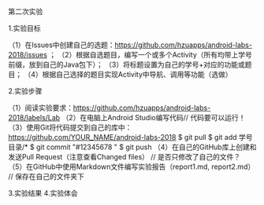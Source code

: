 第二次实验

1.实验目标

（1）在Issues中创建自己的选题：https://github.com/hzuapps/android-labs-2018/issues ； 
（2）根据自选题目，编写一个或多个Activity（所有均带上学号前缀，放到自己的Java包下）； 
（3）将标题设置为自己的学号+对应的功能或题目； 
（4）根据自己选择的题目实现Activity中导航、调用等功能（选做）

2.实验步骤

（1）阅读实验要求：https://github.com/hzuapps/android-labs-2018/labels/Lab 
（2）在电脑上Android Studio编写代码// 代码要可以运行！ 
（3）使用Git将代码提交到自己的库中：https://github.com/YOUR_NAME/android-labs-2018 $ git pull $ git add 学号目录/* $ git commit "#12345678 " $ git push 
（4）在自己的GitHub库上创建和发送Pull Request（注意查看Changed files） // 是否只修改了自己的文件？ （5）在GitHub中使用Markdown文件编写实验报告（report1.md, report2.md） // 保存在自己的文件夹下

3.实验结果
4.实验体会
